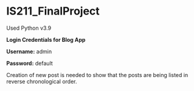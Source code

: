 # IS211_FinalProject

Used Python v3.9

**Login Credentials for Blog App**

**Username:** admin

**Password:** default

Creation of new post is needed to show that the posts are being listed in reverse chronological order.
